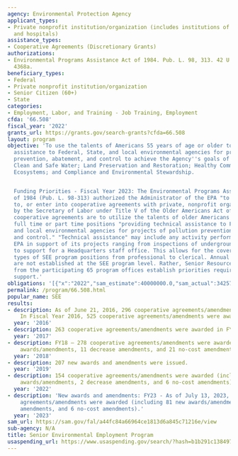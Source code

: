 ```yaml
---
agency: Environmental Protection Agency
applicant_types:
- Private nonprofit institution/organization (includes institutions of higher education
  and hospitals)
assistance_types:
- Cooperative Agreements (Discretionary Grants)
authorizations:
- Environmental Programs Assistance Act of 1984. Pub. L. 98, 313. 42 U.S.C. &sect;
  4368a.
beneficiary_types:
- Federal
- Private nonprofit institution/organization
- Senior Citizen (60+)
- State
categories:
- Employment, Labor, and Training - Job Training, Employment
cfda: '66.508'
fiscal_year: '2022'
grants_url: https://grants.gov/search-grants?cfda=66.508
layout: program
objective: 'To use the talents of Americans 55 years of age or older to provide technical
  assistance to Federal, State, and local environmental agencies for projects of pollution
  prevention, abatement, and control to achieve the Agency''s goals of Clean Air;
  Clean and Safe Water; Land Preservation and Restoration; Healthy Communities and
  Ecosystems; and Compliance and Environmental Stewardship.


  Funding Priorities - Fiscal Year 2023: The Environmental Programs Assistance Act
  of 1984 (Pub. L. 98-313) authorized the Administrator of the EPA "to make grants
  to, or enter into cooperative agreements with private, nonprofit organizations designated
  by the Secretary of Labor under Title V of the Older Americans Act of 1965." These
  cooperative agreements are to utilize the talents of older Americans in temporary,
  full time or part time positions "providing technical assistance to Federal, State,
  and local environmental agencies for projects of pollution prevention, abatement,
  and control." "Technical assistance" may include any activity performed for the
  EPA in support of its projects ranging from inspections of underground storage tanks,
  to support for a Headquarters staff office. This allows for the coverage of all
  types of SEE program positions from professional to clerical. Annual funding priorities
  are not established at the SEE program level. Rather, Senior Resource Officials
  from the participating 65 program offices establish priorities requiring SEE program
  support.'
obligations: '[{"x":"2022","sam_estimate":40000000.0,"sam_actual":34257787.0,"usa_spending_actual":32703998.0},{"x":"2023","sam_estimate":40000000.0,"sam_actual":0.0,"usa_spending_actual":33033383.0},{"x":"2024","sam_estimate":40000000.0,"sam_actual":0.0,"usa_spending_actual":28498511.0}]'
permalink: /program/66.508.html
popular_name: SEE
results:
- description: As of June 21, 2016, 296 cooperative agreements/amendments were awarded.
    In Fiscal Year 2016, 525 cooperative agreements/amendments were awarded.
  year: '2016'
- description: 263 cooperative agreements/amendments were awarded in FY 2017.
  year: '2017'
- description: FY18 – 278 cooperative agreements/amendments were awarded (239 new
    awards/amendments, 11 decrease amendments, and 21 no-cost amendments)
  year: '2018'
- description: 207 new awards and amendments were issued.
  year: '2019'
- description: 154 cooperative agreements/amendments were awarded (including 146 new
    awards/amendments, 2 decrease amendments, and 6 no-cost amendments).
  year: '2022'
- description: 'New awards and amendments: FY23 - As of July 13, 2023, 87 cooperative
    agreements/amendments were awarded (including 81 new awards/amendments, 0 decrease
    amendments, and 6 no-cost amendments).'
  year: '2023'
sam_url: https://sam.gov/fal/a44fc84a66964ce1813d6a845c71216e/view
sub-agency: N/A
title: Senior Environmental Employment Program
usaspending_url: https://www.usaspending.gov/search/?hash=b1b291c138497d3c67bb1661e960667c
---
```

